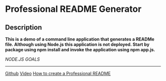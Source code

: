 # Professional README Generator

## Description

**This is a demo of a command line application that generates a READMe file. Although using Node.js this application is not deployed. Start by package using npm install and invoke the application using npm app.js.**

_NODE.JS GOALS_

---

[Github](https://github.com/MCannon33/readmegenerator)
[Video](https://vimeo.com/522186639)
[How to create a Professional README](./readme-guide.md)
